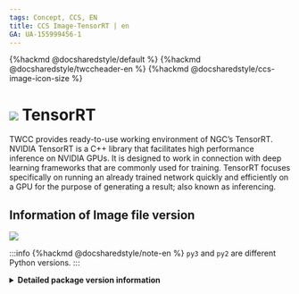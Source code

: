 ```yaml
---
tags: Concept, CCS, EN
title: CCS Image-TensorRT | en
GA: UA-155999456-1
---
```


{%hackmd @docsharedstyle/default %}
{%hackmd @docsharedstyle/twccheader-en %}
{%hackmd @docsharedstyle/ccs-image-icon-size %}

# <img class="ccsimgicon" src="https://cos.twcc.ai/SYS-MANUAL/uploads/upload_f55059e9d0a6ac45c44bcc0ec1bebff5.png">  TensorRT

TWCC provides ready-to-use working environment of NGC’s TensorRT. NVIDIA TensorRT is a C++ library that facilitates high performance inference on NVIDIA GPUs. It is designed to work in connection with deep learning frameworks that are commonly used for training. TensorRT focuses specifically on running an already trained network quickly and efficiently on a GPU for the purpose of generating a result; also known as inferencing.

## <i class="fa fa-sticky-note" aria-hidden="true"></i> <span class="ccsimglist">Information of Image file version
</span> 

![](https://cos.twcc.ai/SYS-MANUAL/uploads/upload_1a5476938720e686dfc41d59b630d713.png)

:::info
{%hackmd @docsharedstyle/note-en %}
`py3` and `py2` are different Python versions.
:::


<details class="docspoiler">

<summary><b>Detailed package version information</b></summary>

- [tensorrt-19.08-py3](https://docs.nvidia.com/deeplearning/tensorrt/container-release-notes/rel_19-08.html#rel_19-08)
- [tensorrt-19.08-py2](https://docs.nvidia.com/deeplearning/tensorrt/container-release-notes/rel_19-08.html#rel_19-08)
- [tensorrt-19.02-py3-v1](https://docs.nvidia.com/deeplearning/tensorrt/container-release-notes/rel_19-02.html#rel_19-02)
- [tensorrt-19.02-py2-v1](https://docs.nvidia.com/deeplearning/tensorrt/container-release-notes/rel_19-02.html#rel_19-02)
- [tensorrt-18.12-py3-v1](https://docs.nvidia.com/deeplearning/tensorrt/container-release-notes/rel_18.12.html#rel_18.12)
- [tensorrt-18.12-py2-v1](https://docs.nvidia.com/deeplearning/tensorrt/container-release-notes/rel_18.12.html#rel_18.12)
- [tensorrt-18.10-py3-v1](https://docs.nvidia.com/deeplearning/tensorrt/container-release-notes/rel_18.10.html#rel_18.10)
- [tensorrt-18.10-py2-v1](https://docs.nvidia.com/deeplearning/tensorrt/container-release-notes/rel_18.10.html#rel_18.10)
- [tensorrt-18.08-py3-v1](https://docs.nvidia.com/deeplearning/tensorrt/container-release-notes/rel_18.08.html#rel_18.08)
- [tensorrt-18.08-py2-v1](https://docs.nvidia.com/deeplearning/tensorrt/container-release-notes/rel_18.08.html#rel_18.08)

</details>
